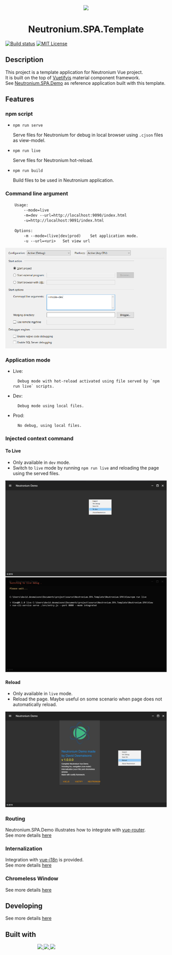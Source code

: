 <p align="center"><img width="100" src="https://raw.githubusercontent.com/NeutroniumCore/neutronium-vue/master/template/src/assets/logo.png"></p>
<h1 align="center">Neutronium.SPA.Template</h1>

[![Build status](https://img.shields.io/appveyor/ci/David-Desmaisons/neutronium-spa-template.svg?maxAge=2592000)](https://ci.appveyor.com/project/David-Desmaisons/neutronium-spa-template)
[![MIT License](https://img.shields.io/github/license/NeutroniumCore/Neutronium.SPA.Template.svg)](https://github.com/NeutroniumCore/Neutronium.SPA.Template/blob/master/LICENSE)

## Description

This project is a template application for Neutronium Vue project.<br>
It is built on the top of [Vuetifyjs](https://vuetifyjs.com) material component framework.<br>
See [Neutronium.SPA.Demo](https://github.com/NeutroniumCore/Neutronium.SPA.Demo) as reference application built with this template.

## Features

### npm script

* `npm run serve`

    Serve files for Neutronium for debug in local browser using `.cjson` files as view-model.

* `npm run live`

    Serve files for Neutronium hot-reload.

* `npm run build`

    Build files to be used in Neutronium application.

### Command line argument

        Usage:
            --mode=live
            -m=dev --url=http://localhost:9090/index.html
            -u=http://localhost:9091/index.html

        Options:
            -m --mode=(live|dev|prod)    Set application mode.
            -u --url=<uri>   Set view url

![Screen shot](./__doc__/Configuration.png)
### Application mode

* Live:

        Debug mode with hot-reload activated using file served by `npm run live` scripts.

* Dev:

        Debug mode using local files.

* Prod:

        No debug, using local files.


### Injected context command

#### To Live

* Only available in `dev` mode.
* Switch to `live` mode by running `npm run live` and reloading the page using the served files.

![Screen shot](./__doc__/screen-3.png)
![Screen shot](./__doc__/screen-4.png)

#### Reload

* Only available in `live` mode.
* Reload the page. Maybe useful on some scenario when page does not automatically reload.

![Screen shot](./__doc__/screen-2.png)



### Routing

Neutronium.SPA.Demo illustrates how to integrate with [vue-router](https://router.vuejs.org/en/).<br>
See more details [here](./Documentation/Routing.md)

### Internalization

Integration with [vue-i18n](https://kazupon.github.io/vue-i18n/en/) is provided.<br>
See more details [here](./Documentation/Internalization.md)

### Chromeless Window

See more details [here](./Documentation/Chromeless.md)

## Developing 

See more details [here](./Documentation/Developing.md)

## Built with

<p style="margin-left:100px;">
<a href="https://vuetifyjs.com">
<img src="https://seeklogo.com/images/V/vuetify-logo-3BCF73C928-seeklogo.com.png" height="50px">
</a>
<a href="https://github.com/NeutroniumCore/Neutronium">
<img src="https://raw.githubusercontent.com/NeutroniumCore/neutronium-vue/master/template/src/assets/logo.png" height="50px">
</a>
<a href="https://vuejs.org">
<img src="https://vuejs.org/images/logo.png" height="50px">
</a>
</p>




